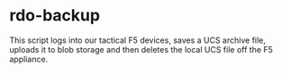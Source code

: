 # rdo-backup

This script logs into our tactical F5 devices, saves a UCS archive file, uploads it to blob storage and then deletes the local UCS file off the F5 appliance.